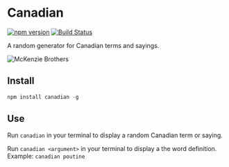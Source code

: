 # Canadian

[![npm version](https://badge.fury.io/js/canadian.svg)](http://badge.fury.io/js/canadian) [![Build Status](https://travis-ci.org/ryanburgess/canadian.svg?branch=master)](https://travis-ci.org/ryanburgess/canadian)

A random generator for Canadian terms and sayings.

![McKenzie Brothers](https://raw.github.com/ryanburgess/canadian/master/mckenzie-brothers.jpg)

## Install

```js
npm install canadian -g
```

## Use
Run ```canadian``` in your terminal to display a random Canadian term or saying.

Run ```canadian <argument>``` in your terminal to display a the word definition. Example: ```canadian poutine```